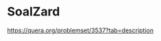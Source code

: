 # SoalZard
https://quera.org/problemset/3537?tab=description
<?php
$n = (int)readline("Enter a number: ");
echo "w";
for($i = 1; $i <= $n; $i++){
	echo "o";
}
echo "w!";
